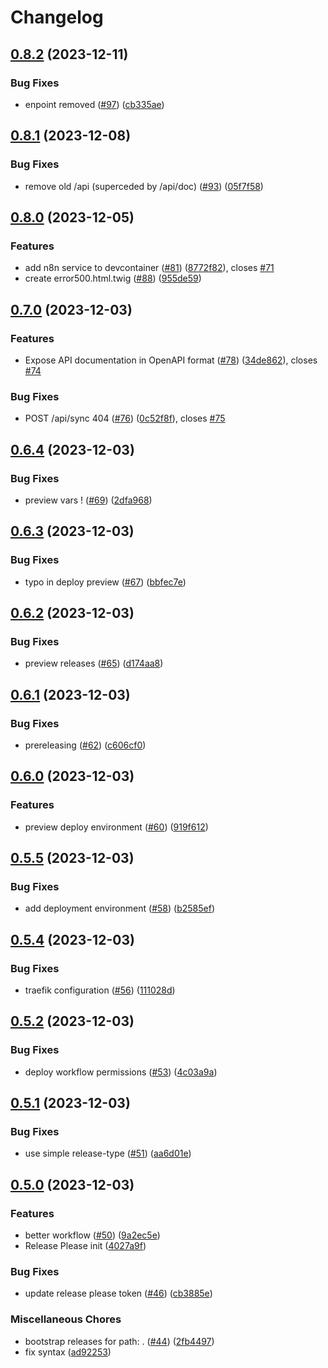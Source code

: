# Changelog

## [0.8.2](https://github.com/constructions-incongrues/yazoo/compare/v0.8.1...v0.8.2) (2023-12-11)


### Bug Fixes

* enpoint removed ([#97](https://github.com/constructions-incongrues/yazoo/issues/97)) ([cb335ae](https://github.com/constructions-incongrues/yazoo/commit/cb335ae8db1e0495dad9a79e2757344896f29a3d))

## [0.8.1](https://github.com/constructions-incongrues/yazoo/compare/v0.8.0...v0.8.1) (2023-12-08)


### Bug Fixes

* remove old /api (superceded by /api/doc) ([#93](https://github.com/constructions-incongrues/yazoo/issues/93)) ([05f7f58](https://github.com/constructions-incongrues/yazoo/commit/05f7f5886d4bf2473786dd8b46d8464b2677ea9c))

## [0.8.0](https://github.com/constructions-incongrues/yazoo/compare/v0.7.0...v0.8.0) (2023-12-05)


### Features

* add n8n service to devcontainer ([#81](https://github.com/constructions-incongrues/yazoo/issues/81)) ([8772f82](https://github.com/constructions-incongrues/yazoo/commit/8772f827fff132d40889ab167f0f7a7efe78af3f)), closes [#71](https://github.com/constructions-incongrues/yazoo/issues/71)
* create error500.html.twig ([#88](https://github.com/constructions-incongrues/yazoo/issues/88)) ([955de59](https://github.com/constructions-incongrues/yazoo/commit/955de592cf429096208a26c27aeb4541c40c61e3))

## [0.7.0](https://github.com/constructions-incongrues/yazoo/compare/v0.6.4...v0.7.0) (2023-12-03)


### Features

* Expose API documentation in OpenAPI format ([#78](https://github.com/constructions-incongrues/yazoo/issues/78)) ([34de862](https://github.com/constructions-incongrues/yazoo/commit/34de862920e4e3087d9249903f82ddcb84e49f07)), closes [#74](https://github.com/constructions-incongrues/yazoo/issues/74)


### Bug Fixes

* POST /api/sync 404 ([#76](https://github.com/constructions-incongrues/yazoo/issues/76)) ([0c52f8f](https://github.com/constructions-incongrues/yazoo/commit/0c52f8f89a5c173dd991896fe0d09e511e1b7cc8)), closes [#75](https://github.com/constructions-incongrues/yazoo/issues/75)

## [0.6.4](https://github.com/constructions-incongrues/yazoo/compare/v0.6.3...v0.6.4) (2023-12-03)


### Bug Fixes

* preview vars ! ([#69](https://github.com/constructions-incongrues/yazoo/issues/69)) ([2dfa968](https://github.com/constructions-incongrues/yazoo/commit/2dfa968348644f50638539a3c35c3ad2713278a5))

## [0.6.3](https://github.com/constructions-incongrues/yazoo/compare/v0.6.2...v0.6.3) (2023-12-03)


### Bug Fixes

* typo in deploy preview ([#67](https://github.com/constructions-incongrues/yazoo/issues/67)) ([bbfec7e](https://github.com/constructions-incongrues/yazoo/commit/bbfec7e7562fff873ce7abf87388a64513a2b8d7))

## [0.6.2](https://github.com/constructions-incongrues/yazoo/compare/v0.6.1...v0.6.2) (2023-12-03)


### Bug Fixes

* preview releases ([#65](https://github.com/constructions-incongrues/yazoo/issues/65)) ([d174aa8](https://github.com/constructions-incongrues/yazoo/commit/d174aa8ce7ff87975e84a8493a463dcda5ee325a))

## [0.6.1](https://github.com/constructions-incongrues/yazoo/compare/v0.6.0...v0.6.1) (2023-12-03)


### Bug Fixes

* prereleasing ([#62](https://github.com/constructions-incongrues/yazoo/issues/62)) ([c606cf0](https://github.com/constructions-incongrues/yazoo/commit/c606cf0f8f6004808efa211ee74ad99f29b0dc9d))

## [0.6.0](https://github.com/constructions-incongrues/yazoo/compare/v0.5.5...v0.6.0) (2023-12-03)


### Features

* preview deploy environment ([#60](https://github.com/constructions-incongrues/yazoo/issues/60)) ([919f612](https://github.com/constructions-incongrues/yazoo/commit/919f612433b91a15132f3818fc26485328332546))

## [0.5.5](https://github.com/constructions-incongrues/yazoo/compare/v0.5.4...v0.5.5) (2023-12-03)


### Bug Fixes

* add deployment environment ([#58](https://github.com/constructions-incongrues/yazoo/issues/58)) ([b2585ef](https://github.com/constructions-incongrues/yazoo/commit/b2585efd4ce20e260901c47005f323d15df502cb))

## [0.5.4](https://github.com/constructions-incongrues/yazoo/compare/v0.5.3...v0.5.4) (2023-12-03)


### Bug Fixes

* traefik configuration ([#56](https://github.com/constructions-incongrues/yazoo/issues/56)) ([111028d](https://github.com/constructions-incongrues/yazoo/commit/111028ded66f3d99d6a349ccc51d7bd4971826ea))

## [0.5.2](https://github.com/constructions-incongrues/yazoo/compare/v0.5.1...v0.5.2) (2023-12-03)


### Bug Fixes

* deploy workflow permissions ([#53](https://github.com/constructions-incongrues/yazoo/issues/53)) ([4c03a9a](https://github.com/constructions-incongrues/yazoo/commit/4c03a9a545073459919060826d02e7026ac75292))

## [0.5.1](https://github.com/constructions-incongrues/yazoo/compare/v0.5.0...v0.5.1) (2023-12-03)


### Bug Fixes

* use simple release-type ([#51](https://github.com/constructions-incongrues/yazoo/issues/51)) ([aa6d01e](https://github.com/constructions-incongrues/yazoo/commit/aa6d01ef33db36fd42b4a82208cae05d1a65d6cd))

## [0.5.0](https://github.com/constructions-incongrues/yazoo/compare/v0.4.0...v0.5.0) (2023-12-03)


### Features

* better workflow ([#50](https://github.com/constructions-incongrues/yazoo/issues/50)) ([9a2ec5e](https://github.com/constructions-incongrues/yazoo/commit/9a2ec5e66682168c0e7fe1278eaae367b73cffd5))
* Release Please init ([4027a9f](https://github.com/constructions-incongrues/yazoo/commit/4027a9ff8a0cc7ccdd8aa8545ca0c5cdef865deb))


### Bug Fixes

* update release please token ([#46](https://github.com/constructions-incongrues/yazoo/issues/46)) ([cb3885e](https://github.com/constructions-incongrues/yazoo/commit/cb3885e52dbbd14fc58776f91a9e9020f5c6937e))


### Miscellaneous Chores

* bootstrap releases for path: . ([#44](https://github.com/constructions-incongrues/yazoo/issues/44)) ([2fb4497](https://github.com/constructions-incongrues/yazoo/commit/2fb449760914622a3f1673afc4d3e0dd94b85594))
* fix syntax ([ad92253](https://github.com/constructions-incongrues/yazoo/commit/ad9225377da5fbedb1cef0b268354c435b03bf9e))
